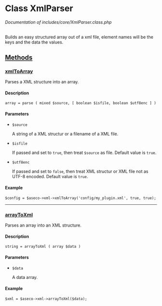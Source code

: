 # Class XmlParser
###### Documentation of includes/core/XmlParser.class.php

Builds an easy structured array out of a xml file, element names will be the keys and the data the values.



## [Methods](_#Methods)


### [xmlToArray](_#xmlToArray)
Parses a XML structure into an array.


#### Description
	array = parse ( mixed $source, [ boolean $isfile, boolean $utf8enc ] )


#### Parameters
*	`$source`

	A string of a XML structur or a filename of a XML file.

*	`$isfile`

	If passed and set to `true`, then treat `$source` as file.
	Default value is `true`.

*	`$utf8enc`

	If passed and set to `false`, then treat XML structur or XML file not as UTF-8 encoded.
	Default value is `true`.


#### Example
	$config = $aseco->xml->xmlToArray('config/my_plugin.xml', true, true);



***



### [arrayToXml](_#arrayToXml)
Parses an array into an XML structure.


#### Description
	string = arrayToXml ( array $data )


#### Parameters
*	`$data`

	A data array.


#### Example
	$xml = $aseco->xml->arrayToXml($data);
